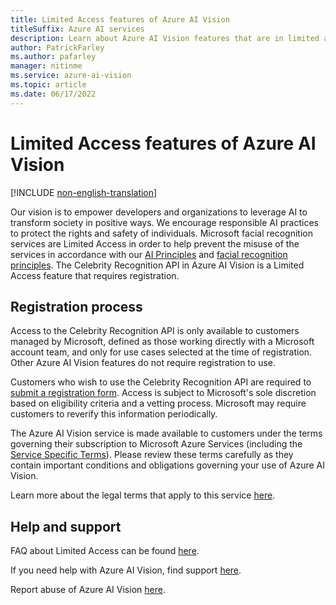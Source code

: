 ```yaml
---
title: Limited Access features of Azure AI Vision
titleSuffix: Azure AI services
description: Learn about Azure AI Vision features that are in limited access.
author: PatrickFarley
ms.author: pafarley
manager: nitinme
ms.service: azure-ai-vision
ms.topic: article
ms.date: 06/17/2022
---
```


# Limited Access features of Azure AI Vision

[!INCLUDE [non-english-translation](/azure/ai-foundry/responsible-ai/includes/non-english-translation)]

Our vision is to empower developers and organizations to leverage AI to transform society in positive ways. We encourage responsible AI practices to protect the rights and safety of individuals. Microsoft facial recognition services are Limited Access in order to help prevent the misuse of the services in accordance with our [AI Principles](https://www.microsoft.com/ai/responsible-ai?SilentAuth=1&wa=wsignin1.0) and [facial recognition principles](https://blogs.microsoft.com/on-the-issues/2018/12/17/six-principles-to-guide-microsofts-facial-recognition-work/). The Celebrity Recognition API in Azure AI Vision is a Limited Access feature that requires registration.  

## Registration process

Access to the Celebrity Recognition API is only available to customers managed by Microsoft, defined as those working directly with a Microsoft account team, and only for use cases selected at the time of registration. Other Azure AI Vision features do not require registration to use.

Customers who wish to use the Celebrity Recognition API are required to [submit a registration form](https://aka.ms/facerecognition). Access is subject to Microsoft's sole discretion based on eligibility criteria and a vetting process. Microsoft may require customers to reverify this information periodically.

The Azure AI Vision service is made available to customers under the terms governing their subscription to Microsoft Azure Services (including the [Service Specific Terms](https://aka.ms/MCAServiceSpecificTerms)). Please review these terms carefully as they contain important conditions and obligations governing your use of Azure AI Vision.

Learn more about the legal terms that apply to this service [here](https://azure.microsoft.com/support/legal/).

## Help and support

FAQ about Limited Access can be found [here](/azure/ai-services/cognitive-services-limited-access/).

If you need help with Azure AI Vision, find support [here](/azure/ai-services/cognitive-services-support-options).

Report abuse of Azure AI Vision [here](https://aka.ms/reportabuse).
